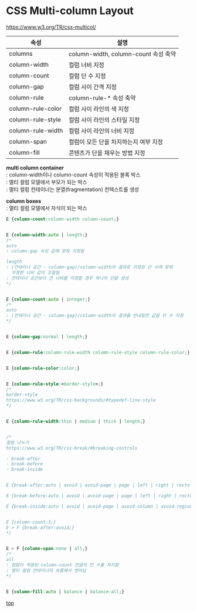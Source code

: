# CSS Multi-column Layout

https://www.w3.org/TR/css-multicol/


속성 | 설명
---|---
columns           | column-width, column-count 속성 축약
column-width      | 컬럼 너비 지정
column-count      | 컬럼 단 수 지정
column-gap        | 컬럼 사이 간격 지정
column-rule       | column-rule-* 속성 축약  
column-rule-color | 컬럼 사이 라인의 색 지정
column-rule-style | 컬럼 사이 라인의 스타일 지정
column-rule-width | 컬럼 사이 라인의 너비 지정
column-span       | 컬럼이 모든 단을 차지하는지 여부 지정   
column-fill       | 콘텐츠가 단을 채우는 방법 지정  


**multi column container**  
: column-width이나 column-count 속성이 적용된 블록 박스        
: 멀티 컬럼 모델에서 부모가 되는 박스   
: 멀티 컬럼 컨테이너는 분열(fragmentation) 컨텍스트를 생성   


**column boxes**   
: 멀티 컬럼 모델에서 자식이 되는 박스     


```css
E {column-count:column-width column-count;}


E {column-width:auto | length;}
/*
auto
: column-gap 속성 값에 맞춰 지정됨

length
: (컨테이너 공간 - column-gap)/column-width의 결과로 지정된 단 수에 맞춰
  지정한 너비 값이 조절됨  
: 컨테이너 공간보다 큰 너비를 지정할 경우 하나의 단을 생성   
*/


E {column-count:auto | integer;}
/*
auto
: (컨테이너 공간 - column-gap)/column-width의 결과를 반내림한 값을 단 수 지정  
*/


E {column-gap:normal | length;}


E {column-rule:column-rule-width column-rule-style column-rule-color;}


E {column-rule-color:color;}


E {column-rule-style:<border-style>;}
/*
border-style
https://www.w3.org/TR/css-backgrounds/#typedef-line-style
*/


E {column-rule-width:thin | medium | thick | length;}


/*
컬럼 나누기
https://www.w3.org/TR/css-break/#breaking-controls

- break-after
- break-before
- break-inside


E {break-after:auto | avoid | avoid-page | page | left | right | recto | verso | avoid-column | column | avoid-region | region;}

E {break-before:auto | avoid | avoid-page | page | left | right | recto | verso | avoid-column | column | avoid-region | region;}

E {break-inside:auto | avoid | avoid-page | avoid-column | avoid-region;}


E {column-count:3;}
E > F {break-after:avoid;}
*/


E > F {column-span:none | all;}
/*
all
: 컬럼이 적용된 column-count 만큼의 단 수를 차지함
: 멀티 컬럼 컨테이너의 흐름에서 벗어남
*/


E {column-fill:auto | balance | balance-all;}
```



[top](#)
